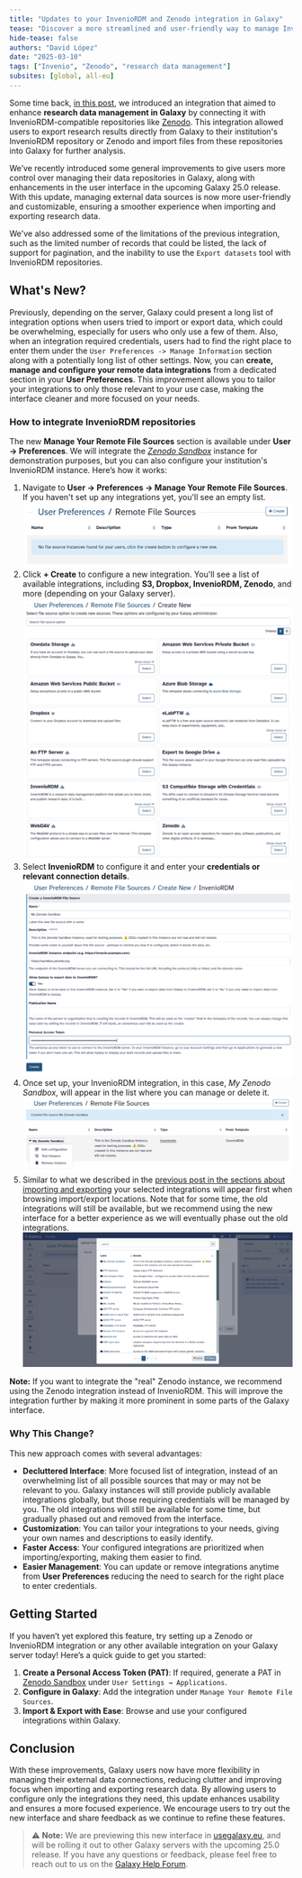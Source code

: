 ```yaml
---
title: "Updates to your InvenioRDM and Zenodo integration in Galaxy"
tease: "Discover a more streamlined and user-friendly way to manage InvenioRDM-compatible repositories in Galaxy."
hide-tease: false
authors: "David López"
date: "2025-03-10"
tags: ["Invenio", "Zenodo", "research data management"]
subsites: [global, all-eu]
---
```


Some time back, [in this post](../2024-05-03-inveniordm-integration/), we introduced an integration that aimed to enhance **research data management in Galaxy** by connecting it with InvenioRDM-compatible repositories like [Zenodo](https://zenodo.org). This integration allowed users to export research results directly from Galaxy to their institution's InvenioRDM repository or Zenodo and import files from these repositories into Galaxy for further analysis.

We’ve recently introduced some general improvements to give users more control over managing their data repositories in Galaxy, along with enhancements in the user interface in the upcoming Galaxy 25.0 release. With this update, managing external data sources is now more user-friendly and customizable, ensuring a smoother experience when importing and exporting research data.

We've also addressed some of the limitations of the previous integration, such as the limited number of records that could be listed, the lack of support for pagination, and the inability to use the `Export datasets` tool with InvenioRDM repositories.

## What's New?

Previously, depending on the server, Galaxy could present a long list of integration options when users tried to import or export data, which could be overwhelming, especially for users who only use a few of them. Also, when an integration required credentials, users had to find the right place to enter them under the `User Preferences -> Manage Information` section along with a potentially long list of other settings.
Now, you can **create, manage and configure your remote data integrations** from a dedicated section in your **User Preferences**. This improvement allows you to tailor your integrations to only those relevant to your use case, making the interface cleaner and more focused on your needs.

### How to integrate InvenioRDM repositories

The new **Manage Your Remote File Sources** section is available under **User → Preferences**. We will integrate the [_Zenodo Sandbox_](https://sandbox.zenodo.org/) instance for demonstration purposes, but you can also configure your institution's InvenioRDM instance. Here’s how it works:

1. Navigate to **User → Preferences → Manage Your Remote File Sources**. If you haven't set up any integrations yet, you'll see an empty list.
   ![Manage Your Remote File Sources](./1-empty-file-sources-list.png)
2. Click **+ Create** to configure a new integration. You'll see a list of available integrations, including **S3, Dropbox, InvenioRDM, Zenodo**, and more (depending on your Galaxy server).
   ![Create New Integration](./2-create-new.png)
3. Select **InvenioRDM** to configure it and enter your **credentials or relevant connection details**.
   ![Configure InvenioRDM](./3-invenio-template-filled.png)
4. Once set up, your InvenioRDM integration, in this case, _My Zenodo Sandbox_, will appear in the list where you can manage or delete it.
   ![InvenioRDM Integration](./4-instance-created.png)
5. Similar to what we described in the [previous post in the sections about importing and exporting](../2024-05-03-inveniordm-integration/#importing-records-and-files-into-galaxy) your selected integrations will appear first when browsing import/export locations. Note that for some time, the old integrations will still be available, but we recommend using the new interface for a better experience as we will eventually phase out the old integrations.
   ![Browse Remote Files](./5-upload-import.png)

**Note:** If you want to integrate the "real" Zenodo instance, we recommend using the Zenodo integration instead of InvenioRDM. This will improve the integration further by making it more prominent in some parts of the Galaxy interface.

### Why This Change?

This new approach comes with several advantages:

-   **Decluttered Interface**: More focused list of integration, instead of an overwhelming list of all possible sources that may or may not be relevant to you. Galaxy instances will still provide publicly available integrations globally, but those requiring credentials will be managed by you. The old integrations will still be available for some time, but gradually phased out and removed from the interface.
-   **Customization**: You can tailor your integrations to your needs, giving your own names and descriptions to easily identify.
-   **Faster Access**: Your configured integrations are prioritized when importing/exporting, making them easier to find.
-   **Easier Management**: You can update or remove integrations anytime from **User Preferences** reducing the need to search for the right place to enter credentials.

## Getting Started

If you haven’t yet explored this feature, try setting up a Zenodo or InvenioRDM integration or any other available integration on your Galaxy server today! Here’s a quick guide to get you started:

1. **Create a Personal Access Token (PAT)**: If required, generate a PAT in [Zenodo Sandbox](https://sandbox.zenodo.org/) under `User Settings → Applications`.
2. **Configure in Galaxy**: Add the integration under `Manage Your Remote File Sources`.
3. **Import & Export with Ease**: Browse and use your configured integrations within Galaxy.

## Conclusion

With these improvements, Galaxy users now have more flexibility in managing their external data connections, reducing clutter and improving focus when importing and exporting research data. By allowing users to configure only the integrations they need, this update enhances usability and ensures a more focused experience. We encourage users to try out the new interface and share feedback as we continue to refine these features.

> ⚠️ **Note:** We are previewing this new interface in [usegalaxy.eu](https://usegalaxy.eu/), and will be rolling it out to other Galaxy servers with the upcoming 25.0 release. If you have any questions or feedback, please feel free to reach out to us on the [Galaxy Help Forum](https://help.galaxyproject.org/).
